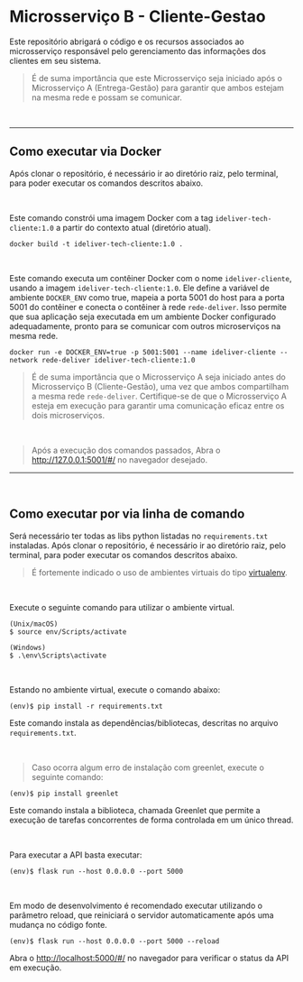 # Microsserviço B - Cliente-Gestao
Este repositório abrigará o código e os recursos associados ao microsserviço responsável pelo gerenciamento das informações dos clientes em seu sistema.

> É de suma importância que este Microsserviço seja iniciado após o Microsserviço A (Entrega-Gestão) para garantir que ambos estejam na mesma rede e possam se comunicar.


&nbsp;


---


## Como executar via Docker 
Após clonar o repositório, é necessário ir ao diretório raiz, pelo terminal, para poder executar os comandos descritos abaixo.


&nbsp;


Este comando constrói uma imagem Docker com a tag `ideliver-tech-cliente:1.0` a partir do contexto atual (diretório atual).
```
docker build -t ideliver-tech-cliente:1.0 .
```


&nbsp;


Este comando executa um contêiner Docker com o nome `ideliver-cliente`, usando a imagem `ideliver-tech-cliente:1.0`. Ele define a variável de ambiente `DOCKER_ENV` como true, mapeia a porta 5001 do host para a porta 5001 do contêiner e conecta o contêiner à rede `rede-deliver`. Isso permite que sua aplicação seja executada em um ambiente Docker configurado adequadamente, pronto para se comunicar com outros microserviços na mesma rede.
```
docker run -e DOCKER_ENV=true -p 5001:5001 --name ideliver-cliente --network rede-deliver ideliver-tech-cliente:1.0
```
> É de suma importância que o Microsserviço A seja iniciado antes do Microsserviço B (Cliente-Gestão), uma vez que ambos compartilham a mesma rede `rede-deliver`. Certifique-se de que o Microsserviço A esteja em execução para garantir uma comunicação eficaz entre os dois microserviços.


&nbsp;


> Após a execução dos comandos passados, Abra o http://127.0.0.1:5001/#/ no navegador desejado.

---


&nbsp;


## Como executar por via linha de comando

Será necessário ter todas as libs python listadas no `requirements.txt` instaladas.
Após clonar o repositório, é necessário ir ao diretório raiz, pelo terminal, para poder executar os comandos descritos abaixo.

> É fortemente indicado o uso de ambientes virtuais do tipo [virtualenv](https://virtualenv.pypa.io/en/latest/installation.html).


&nbsp;


Execute o seguinte comando para utilizar o ambiente virtual.

```
(Unix/macOS)
$ source env/Scripts/activate

(Windows)
$ .\env\Scripts\activate
```

&nbsp;


Estando no ambiente virtual, execute o comando abaixo:

```
(env)$ pip install -r requirements.txt
```

Este comando instala as dependências/bibliotecas, descritas no arquivo `requirements.txt`.


&nbsp;


> Caso ocorra algum erro de instalação com greenlet, execute o seguinte comando:

```
(env)$ pip install greenlet
```

Este comando instala a biblioteca, chamada Greenlet que permite a execução de tarefas concorrentes de forma controlada em um único thread.


&nbsp;


Para executar a API  basta executar:

```
(env)$ flask run --host 0.0.0.0 --port 5000
```


&nbsp;


Em modo de desenvolvimento é recomendado executar utilizando o parâmetro reload, que reiniciará o servidor
automaticamente após uma mudança no código fonte. 

```
(env)$ flask run --host 0.0.0.0 --port 5000 --reload
```

Abra o [http://localhost:5000/#/](http://localhost:5000/#/) no navegador para verificar o status da API em execução. 
